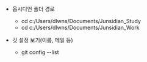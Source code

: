 - 옵시디언 폴더 경로
	- cd c:/Users/dlwns/Documents/Junsidian_Study
	- cd c:/Users/dlwns/Documents/Junsidian_Work

- 깃 설정 보기(이름, 메일 등)
	- git config --list

